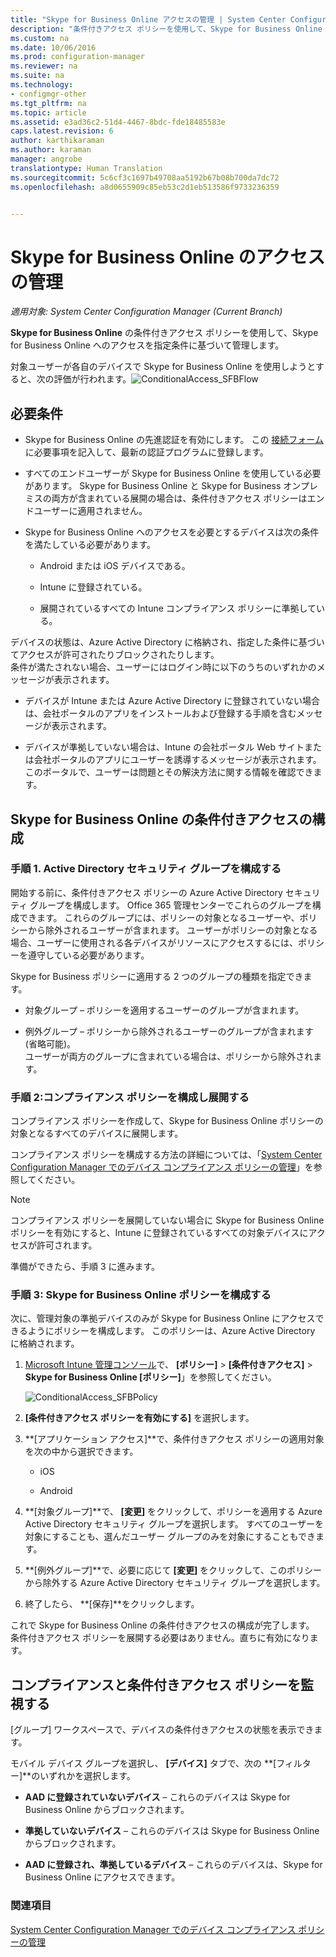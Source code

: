 ```yaml
---
title: "Skype for Business Online アクセスの管理 | System Center Configuration Manager"
description: "条件付きアクセス ポリシーを使用して、Skype for Business Online へのアクセスを管理する方法について説明します。"
ms.custom: na
ms.date: 10/06/2016
ms.prod: configuration-manager
ms.reviewer: na
ms.suite: na
ms.technology:
- configmgr-other
ms.tgt_pltfrm: na
ms.topic: article
ms.assetid: e3ad36c2-51d4-4467-8bdc-fde18485583e
caps.latest.revision: 6
author: karthikaraman
ms.author: karaman
manager: angrobe
translationtype: Human Translation
ms.sourcegitcommit: 5c6cf3c1697b49708aa5192b67b08b700da7dc72
ms.openlocfilehash: a8d0655909c85eb53c2d1eb513586f9733236359


---
```

# <a name="manage-skype-for-business-online-access"></a>Skype for Business Online のアクセスの管理

*適用対象: System Center Configuration Manager (Current Branch)*


**Skype for Business Online** の条件付きアクセス ポリシーを使用して、Skype for Business Online へのアクセスを指定条件に基づいて管理します。  


 対象ユーザーが各自のデバイスで Skype for Business Online を使用しようとすると、次の評価が行われます。![ConditionalAccess&#95;SFBFlow](..//media/ConditionalAccess_SFBFlow.png)  

## <a name="prerequisites"></a>必要条件  

-   Skype for Business Online の先進認証を有効にします。 この [接続フォーム](https://connect.microsoft.com/office/Survey/NominationSurvey.aspx?SurveyID=17299&ProgramID=8715) に必要事項を記入して、最新の認証プログラムに登録します。  

-   すべてのエンドユーザーが Skype for Business Online を使用している必要があります。 Skype for Business Online と Skype for Business オンプレミスの両方が含まれている展開の場合は、条件付きアクセス ポリシーはエンドユーザーに適用されません。  

-   Skype for Business Online へのアクセスを必要とするデバイスは次の条件を満たしている必要があります。  

    -   Android または iOS デバイスである。  

    -   Intune に登録されている。  

    -   展開されているすべての Intune コンプライアンス ポリシーに準拠している。  

 デバイスの状態は、Azure Active Directory に格納され、指定した条件に基づいてアクセスが許可されたりブロックされたりします。  
条件が満たされない場合、ユーザーにはログイン時に以下のうちのいずれかのメッセージが表示されます。  

-   デバイスが Intune または Azure Active Directory に登録されていない場合は、会社ポータルのアプリをインストールおよび登録する手順を含むメッセージが表示されます。  

-   デバイスが準拠していない場合は、Intune の会社ポータル Web サイトまたは会社ポータルのアプリにユーザーを誘導するメッセージが表示されます。このポータルで、ユーザーは問題とその解決方法に関する情報を確認できます。  

## <a name="configure-conditional-access-for-skype-for-business-online"></a>Skype for Business Online の条件付きアクセスの構成  

### <a name="step-1-configure-active-directory-security-groups"></a>手順 1. Active Directory セキュリティ グループを構成する  
 開始する前に、条件付きアクセス ポリシーの Azure Active Directory セキュリティ グループを構成します。 Office 365 管理センターでこれらのグループを構成できます。 これらのグループには、ポリシーの対象となるユーザーや、ポリシーから除外されるユーザーが含まれます。 ユーザーがポリシーの対象となる場合、ユーザーに使用される各デバイスがリソースにアクセスするには、ポリシーを遵守している必要があります。  

 Skype for Business ポリシーに適用する 2 つのグループの種類を指定できます。  

-   対象グループ – ポリシーを適用するユーザーのグループが含まれます。  

-   例外グループ – ポリシーから除外されるユーザーのグループが含まれます (省略可能)。  
    ユーザーが両方のグループに含まれている場合は、ポリシーから除外されます。  

### <a name="step-2-configure-and-deploy-a-compliance-policy"></a>手順 2:コンプライアンス ポリシーを構成し展開する  
 コンプライアンス ポリシーを作成して、Skype for Business Online ポリシーの対象となるすべてのデバイスに展開します。  

 コンプライアンス ポリシーを構成する方法の詳細については、「[System Center Configuration Manager でのデバイス コンプライアンス ポリシーの管理](../../protect/deploy-use/device-compliance-policies.md)」を参照してください。  

> [!NOTE]  
>  コンプライアンス ポリシーを展開していない場合に Skype for Business Online ポリシーを有効にすると、Intune に登録されているすべての対象デバイスにアクセスが許可されます。  

 準備ができたら、手順 3 に進みます。  

### <a name="step-3-configure-the-skype-for-business-online-policy"></a>手順 3: Skype for Business Online ポリシーを構成する  
 次に、管理対象の準拠デバイスのみが Skype for Business Online にアクセスできるようにポリシーを構成します。 このポリシーは、Azure Active Directory に格納されます。  

1.   [Microsoft Intune 管理コンソール](https://manage.microsoft.com)で、 **[ポリシー]** > **[条件付きアクセス]** > **Skype for Business Online [ポリシー]**」を参照してください。  

     ![ConditionalAccess&#95;SFBPolicy](../media/ConditionalAccess_SFBPolicy.png)  

2.  **[条件付きアクセス ポリシーを有効にする]** を選択します。  

3.  **[アプリケーション アクセス]**で、条件付きアクセス ポリシーの適用対象を次の中から選択できます。  

    -   iOS  

    -   Android  

4.  **[対象グループ]**で、 **[変更]** をクリックして、ポリシーを適用する Azure Active Directory セキュリティ グループを選択します。 すべてのユーザーを対象にすることも、選んだユーザー グループのみを対象にすることもできます。  

5.  **[例外グループ]**で、必要に応じて **[変更]** をクリックして、このポリシーから除外する Azure Active Directory セキュリティ グループを選択します。  

6.  終了したら、 **[保存]**をクリックします。  

 これで Skype for Business Online の条件付きアクセスの構成が完了します。 条件付きアクセス ポリシーを展開する必要はありません。直ちに有効になります。  

## <a name="monitor-the-compliance-and-conditional-access-policies"></a>コンプライアンスと条件付きアクセス ポリシーを監視する  
 [グループ] ワークスペースで、デバイスの条件付きアクセスの状態を表示できます。  

 モバイル デバイス グループを選択し、 **[デバイス]** タブで、次の **[フィルター]**のいずれかを選択します。  

-   **AAD に登録されていないデバイス** – これらのデバイスは Skype for Business Online からブロックされます。  

-   **準拠していないデバイス** – これらのデバイスは Skype for Business Online からブロックされます。  

-   **AAD に登録され、準拠しているデバイス** – これらのデバイスは、Skype for Business Online にアクセスできます。  

### <a name="see-also"></a>関連項目  

 [System Center Configuration Manager でのデバイス コンプライアンス ポリシーの管理](../../protect/deploy-use/device-compliance-policies.md)



<!--HONumber=Nov16_HO1-->


